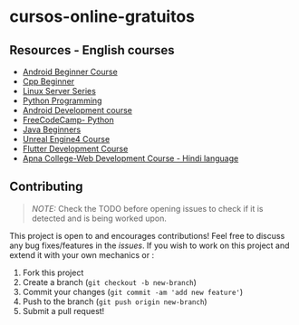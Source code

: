 # cursos-online-gratuitos

## Resources - English courses

- [Android Beginner Course](https://www.youtube.com/watch?v=bo_LP6QOUio&ab_channel=freeCodeCamp.org)
- [Cpp Beginner](https://www.youtube.com/watch?v=vLnPwxZdW4Y)
- [Linux Server Series](https://drive.google.com/open?id=1U-Ol3nix-jTJJ35-cCXalbPK41REBw3E)
- [Python Programming](https://drive.google.com/drive/folders/1rpYBKUQtTg2QPyGJRRxyxTVvZ--Ypeas?usp=drive_open)
- [Android Development course](https://drive.google.com/open?id=1KHOZ7pbgUVZNwdMUss98AsJjgu0vIbsS)
- [FreeCodeCamp- Python](https://youtu.be/rfscVS0vtbw)
- [Java Beginners](https://www.youtube.com/watch?v=eIrMbAQSU34)
- [Unreal Engine4 Course](https://www.youtube.com/watch?v=PrcfA4WZW_o)
- [Flutter Development Course](https://www.youtube.com/watch?v=x0uinJvhNxI)
- [Apna College-Web Development Course - Hindi language](https://youtube.com/playlist?list=PLfqMhTWNBTe3H6c9OGXb5_6wcc1Mca52n)

## Contributing

> _NOTE:_ Check the TODO before opening issues to check if it is detected and is being worked upon.

This project is open to and encourages contributions! Feel free to discuss any bug fixes/features in the _issues_. If you wish to work on this project and extend it with your own mechanics or :

1.  Fork this project
2.  Create a branch (`git checkout -b new-branch`)
3.  Commit your changes (`git commit -am 'add new feature'`)
4.  Push to the branch (`git push origin new-branch`)
5.  Submit a pull request!
